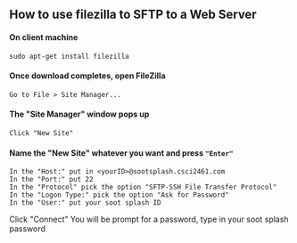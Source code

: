 ## How to use filezilla to SFTP to a Web Server

#### On client machine
`sudo apt-get install filezilla`

#### Once download completes, open FileZilla
`Go to File > Site Manager...`

#### The "Site Manager" window pops up
`Click "New Site"`
  
#### Name the "New Site" whatever you want and press `"Enter"`
    In the "Host:" put in <yourID>@sootsplash.csci2461.com
    In the "Port:" put 22
    In the "Protocol" pick the option "SFTP-SSH File Transfer Protocol"
    In the "Logon Type:" pick the option "Ask for Password"
    In the "User:" put your soot splash ID
Click "Connect"
You will be prompt for a password, type in your soot splash password
